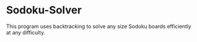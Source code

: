 # Sodoku-Solver
This program uses backtracking to solve any size Sodoku boards efficiently at any difficulty. 
